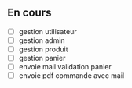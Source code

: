 ## En cours
- [ ] gestion utilisateur
- [ ] gestion admin
- [ ] gestion produit
- [ ] gestion panier
- [ ] envoie mail validation panier
- [ ] envoie pdf commande avec mail
